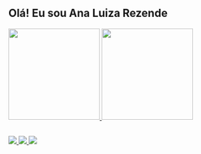 ##  Olá! Eu sou Ana Luiza Rezende

<div>
  <a href="https://github.com/anarezend3">
    <img height="180em" src="https://github-readme-stats.vercel.app/api?username=anarezend3&show_icons=true&theme=midnight-purple&include_all_comits=true&count_private=true">
    <img height="180em" src="https://github-readme-stats.vercel.app/api/top-langs/?username=anarezend3&layout=compact&langs_count=168theme=dark"/>
</div>

##
  
<div>
  <a href="https://www.linkedin.com/in/analurezende">
    <img src=https://img.shields.io/badge/LinkedIn-0077B5?style=for-the-badge&logo=linkedin&logoColor=white>
  <a href="https://www.instagram.com/ana.reszende">
    <img src=https://img.shields.io/badge/Instagram-E4405F?style=for-the-badge&logo=instagram&logoColor=white>
  <a href="https://www.discordapp.com/users/1082411536062091314"> 
    <img src="https://img.shields.io/badge/Discord-7289DA?style=for-the-badge&logo=discord&logoColor=white"
</div>
